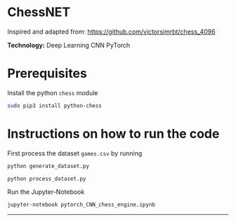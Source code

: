 # ChessNET

Inspired and adapted from: https://github.com/victorsimrbt/chess_4096

**Technology:** Deep Learning  CNN PyTorch

# Prerequisites 
Install the python `chess` module 
```sh
sudo pip3 install python-chess
```

# Instructions on how to run the code

First process the dataset `games.csv` by running 
```sh
python generate_dataset.py
```
```sh
python process_dataset.py
```
Run the Jupyter-Notebook
```sh
jupyter-notebook pytorch_CNN_chess_engine.ipynb
```
------------





